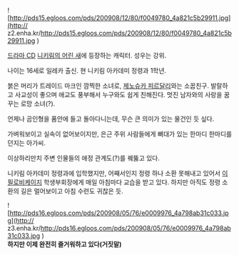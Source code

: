![http://pds15.egloos.com/pds/200908/12/80/f0049780_4a821c5b29911.jpg](http://
z2.enha.kr/http://pds15.egloos.com/pds/200908/12/80/f0049780_4a821c5b29911.jpg
)

[드라마 CD](%EB%93%9C%EB%9D%BC%EB%A7%88%20CD.md) [니키림의 어린 새](%EB%8B%88%ED%82%A4%EB%A6%BC%EC%9D%98%20%EC%96%B4%EB%A6%B0%20%EC%83%88.md)에 등장하는 캐릭터. 성우는 강위.

나이는 16세로 일레카 출신. 현 니키림 아카데미 정령과 1학년.  

붉은 머리가 트레이드 마크인 깜찍한 소녀로, [제노슈카 피르달리](%EC%A0%9C%EB%85%B8%EC%8A%88%EC%B9%B4%20%ED%94%BC%EB%A5%B4%EB%8B%AC%EB%A6%AC.md)와는 소꿉친구. 발랄하고 사교성이 좋으며 애교도 풍부해서 누구와도
쉽게 친해진다. 멋진 남자와의 사랑을 꿈꾸는 로망 소녀(?).

언제나 곰인형을 품안에 들고 돌아다니는데, 무슨 큰 의미가 있는 물건인 듯 싶다.  

가벼워보이고 실속이 없어보이지만, 은근 주위 사람들에게 뼈대가 있는 한마디 한마디를 던지는 아가씨.  

이상하리만치 주변 인물들의 애정 관계도(?)를 꿰뚫고 있다.  

니키림 아카데미 정령과에 입학했지만, 어째서인지 정령 하나 소환 못해내고 있어서 [이필로비케이지](%EC%9D%B4%ED%95%84%EB%A1%9C%EB%B9%84%20%EC%BC%80%EC%9D%B4%EC%A7%80.md)
학생부회장에게 매일 아침마다 교습을 받고 있다. 하지만 아직도 정령 소환의 길은 멀어보이고 아침 수련도 귀찮은 듯.

![http://pds16.egloos.com/pds/200908/05/76/e0009976_4a798ab31c033.jpg](http://
z3.enha.kr/http://pds16.egloos.com/pds/200908/05/76/e0009976_4a798ab31c033.jpg
)  
**하지만 이제 완전히 즐거워하고 있다(거짓말)**

